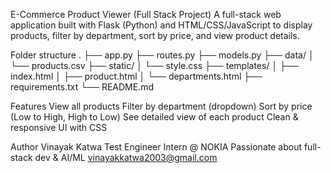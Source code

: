  E-Commerce Product Viewer (Full Stack Project)
A full-stack web application built with Flask (Python) and HTML/CSS/JavaScript to display products, filter by department, sort by price, and view product details.

Folder structure
.
├── app.py
├── routes.py
├── models.py
├── data/
│   └── products.csv
├── static/
│   └── style.css
├── templates/
│   ├── index.html
│   ├── product.html
│   └── departments.html
├── requirements.txt
└── README.md

Features
View all products
Filter by department (dropdown)
Sort by price (Low to High, High to Low)
See detailed view of each product
Clean & responsive UI with CSS


Author
Vinayak Katwa
Test Engineer Intern @ NOKIA
Passionate about full-stack dev & AI/ML
vinayakkatwa2003@gmail.com

